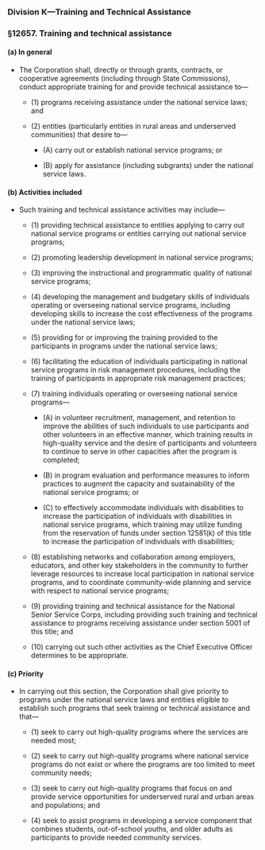 ### Division K—Training and Technical Assistance

### §12657. Training and technical assistance
#### (a) In general
* The Corporation shall, directly or through grants, contracts, or cooperative agreements (including through State Commissions), conduct appropriate training for and provide technical assistance to—

  * (1) programs receiving assistance under the national service laws; and

  * (2) entities (particularly entities in rural areas and underserved communities) that desire to—

    * (A) carry out or establish national service programs; or

    * (B) apply for assistance (including subgrants) under the national service laws.

#### (b) Activities included
* Such training and technical assistance activities may include—

  * (1) providing technical assistance to entities applying to carry out national service programs or entities carrying out national service programs;

  * (2) promoting leadership development in national service programs;

  * (3) improving the instructional and programmatic quality of national service programs;

  * (4) developing the management and budgetary skills of individuals operating or overseeing national service programs, including developing skills to increase the cost effectiveness of the programs under the national service laws;

  * (5) providing for or improving the training provided to the participants in programs under the national service laws;

  * (6) facilitating the education of individuals participating in national service programs in risk management procedures, including the training of participants in appropriate risk management practices;

  * (7) training individuals operating or overseeing national service programs—

    * (A) in volunteer recruitment, management, and retention to improve the abilities of such individuals to use participants and other volunteers in an effective manner, which training results in high-quality service and the desire of participants and volunteers to continue to serve in other capacities after the program is completed;

    * (B) in program evaluation and performance measures to inform practices to augment the capacity and sustainability of the national service programs; or

    * (C) to effectively accommodate individuals with disabilities to increase the participation of individuals with disabilities in national service programs, which training may utilize funding from the reservation of funds under section 12581(k) of this title to increase the participation of individuals with disabilities;


  * (8) establishing networks and collaboration among employers, educators, and other key stakeholders in the community to further leverage resources to increase local participation in national service programs, and to coordinate community-wide planning and service with respect to national service programs;

  * (9) providing training and technical assistance for the National Senior Service Corps, including providing such training and technical assistance to programs receiving assistance under section 5001 of this title; and

  * (10) carrying out such other activities as the Chief Executive Officer determines to be appropriate.

#### (c) Priority
* In carrying out this section, the Corporation shall give priority to programs under the national service laws and entities eligible to establish such programs that seek training or technical assistance and that—

  * (1) seek to carry out high-quality programs where the services are needed most;

  * (2) seek to carry out high-quality programs where national service programs do not exist or where the programs are too limited to meet community needs;

  * (3) seek to carry out high-quality programs that focus on and provide service opportunities for underserved rural and urban areas and populations; and

  * (4) seek to assist programs in developing a service component that combines students, out-of-school youths, and older adults as participants to provide needed community services.